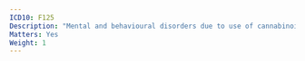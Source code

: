 ```yaml
---
ICD10: F125
Description: "Mental and behavioural disorders due to use of cannabinoids: Psychotic disorder"
Matters: Yes
Weight: 1
---
```

